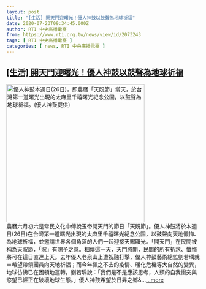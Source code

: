 ```yaml
---
layout: post
title: "[生活] 開天門迎曙光！優人神鼓以鼓聲為地球祈福"
date: 2020-07-23T09:34:45.000Z
author: RTI 中央廣播電臺
from: https://www.rti.org.tw/news/view/id/2073243
tags: [ RTI 中央廣播電臺 ]
categories: [ news, RTI 中央廣播電臺 ]
---
```

<!--1595496885000-->
[[生活] 開天門迎曙光！優人神鼓以鼓聲為地球祈福](https://www.rti.org.tw/news/view/id/2073243)
------

<div>
<img src="https://static.rti.org.tw/assets/thumbnails/2020/07/23/2198df53c3f0c242910174d454ec3a52.jpg" width="360" alt="優人神鼓本週日(26日)，即農曆「天貺節」當天，於台灣第一道曙光出現的太麻里千禧曙光紀念公園，以鼓聲為地球祈福。(優人神鼓提供)" title="優人神鼓本週日(26日)，即農曆「天貺節」當天，於台灣第一道曙光出現的太麻里千禧曙光紀念公園，以鼓聲為地球祈福。(優人神鼓提供)"><br>農曆六月初六是常民文化中傳說玉帝開天門的節日「天貺節」。優人神鼓將於本週日(26日)在台灣第一道曙光出現的太麻里千禧曙光紀念公園，以鼓聲向天地懺悔、為地球祈福，並邀請世界各個角落的人們一起迎接天賜曙光。「開天門」在民間被稱為天貺節，「貺」有賜予之意。相傳這一天，天門將開，民間的所有祈求、懺悔將可在這日直達上天。去年優人老泉山上遭祝融打擊，優人神鼓藝術總監劉若瑀就＝希望帶領團員向天地祈福；而今年揮之不去的疫情、暖化危機等大自然的變異，地球彷彿已在困頓地運轉，劉若瑀說：「我們是不是應該思考，人類的自我衝突與慾望已經正在破壞地球生態。」優人神鼓希望於日昇之鄉&...<a target="_blank" href="https://www.rti.org.tw/news/view/id/2073243">...more</a>
</div>

